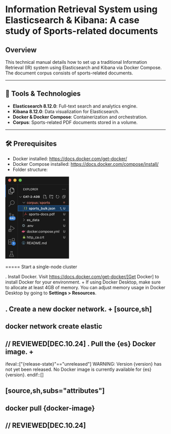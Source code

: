 # Information Retrieval System using Elasticsearch & Kibana: A case study of Sports-related documents

## Overview

This technical manual details how to set up a traditional Information Retrieval (IR) system using Elasticsearch and Kibana via Docker Compose. The document corpus consists of sports-related documents.

---

## 🧰 Tools & Technologies

- **Elasticsearch 8.12.0**: Full-text search and analytics engine.
- **Kibana 8.12.0**: Data visualization for Elasticsearch.
- **Docker & Docker Compose**: Containerization and orchestration.
- **Corpus**: Sports-related PDF documents stored in a volume.

---

## 🛠️ Prerequisites

- Docker installed: https://docs.docker.com/get-docker/
- Docker Compose installed: https://docs.docker.com/compose/install/
- Folder structure: 
<img src="./screenshots/file-structure.png" alt="Description" width="200"/>

===== Start a single-node cluster

. Install Docker. Visit https://docs.docker.com/get-docker/[Get Docker] to
install Docker for your environment.
+
If using Docker Desktop, make sure to allocate at least 4GB of memory. You can
adjust memory usage in Docker Desktop by going to **Settings > Resources**.

. Create a new docker network.
+
[source,sh]
----
docker network create elastic
----
// REVIEWED[DEC.10.24]
. Pull the {es} Docker image.
+
--
ifeval::["{release-state}"=="unreleased"]
WARNING: Version {version} has not yet been released.
No Docker image is currently available for {es} {version}.
endif::[]

[source,sh,subs="attributes"]
----
docker pull {docker-image}
----
// REVIEWED[DEC.10.24]
--